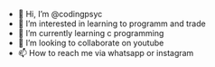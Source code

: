 - 👋 Hi, I’m @codingpsyc
- 👀 I’m interested in learning to programm and trade
- 🌱 I’m currently learning c programming
- 💞️ I’m looking to collaborate on youtube
- 📫 How to reach me via whatsapp or instagram

<!---
codingpsyc/codingpsyc is a ✨ special ✨ repository because its `README.md` (this file) appears on your GitHub profile.
You can click the Preview link to take a look at your changes.
--->
